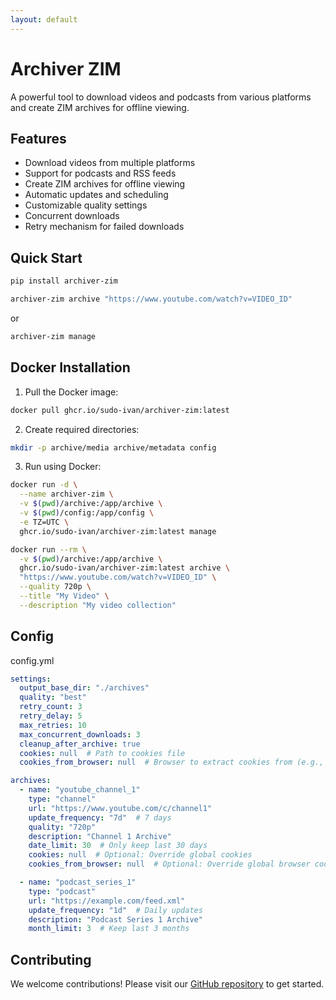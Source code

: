 ```yaml
---
layout: default
---
```


<div class="hero">
    <h1>Archiver ZIM</h1>
    <p class="lead">A powerful tool to download videos and podcasts from various platforms and create ZIM archives for offline viewing.</p>
</div>

## Features

- Download videos from multiple platforms
- Support for podcasts and RSS feeds
- Create ZIM archives for offline viewing
- Automatic updates and scheduling
- Customizable quality settings
- Concurrent downloads
- Retry mechanism for failed downloads

## Quick Start

```bash
pip install archiver-zim
```

```bash
archiver-zim archive "https://www.youtube.com/watch?v=VIDEO_ID"
```

or

```bash
archiver-zim manage
```

## Docker Installation

1. Pull the Docker image:
```bash
docker pull ghcr.io/sudo-ivan/archiver-zim:latest
```

2. Create required directories:
```bash
mkdir -p archive/media archive/metadata config
```

3. Run using Docker:

```bash
docker run -d \
  --name archiver-zim \
  -v $(pwd)/archive:/app/archive \
  -v $(pwd)/config:/app/config \
  -e TZ=UTC \
  ghcr.io/sudo-ivan/archiver-zim:latest manage

docker run --rm \
  -v $(pwd)/archive:/app/archive \
  ghcr.io/sudo-ivan/archiver-zim:latest archive \
  "https://www.youtube.com/watch?v=VIDEO_ID" \
  --quality 720p \
  --title "My Video" \
  --description "My video collection"
```

## Config

config.yml

```yaml
settings:
  output_base_dir: "./archives"
  quality: "best"
  retry_count: 3
  retry_delay: 5
  max_retries: 10
  max_concurrent_downloads: 3
  cleanup_after_archive: true
  cookies: null  # Path to cookies file
  cookies_from_browser: null  # Browser to extract cookies from (e.g., firefox, chrome)

archives:
  - name: "youtube_channel_1"
    type: "channel"
    url: "https://www.youtube.com/c/channel1"
    update_frequency: "7d"  # 7 days
    quality: "720p"
    description: "Channel 1 Archive"
    date_limit: 30  # Only keep last 30 days
    cookies: null  # Optional: Override global cookies
    cookies_from_browser: null  # Optional: Override global browser cookies

  - name: "podcast_series_1"
    type: "podcast"
    url: "https://example.com/feed.xml"
    update_frequency: "1d"  # Daily updates
    description: "Podcast Series 1 Archive"
    month_limit: 3  # Keep last 3 months
```

## Contributing

We welcome contributions! Please visit our [GitHub repository](https://github.com/Sudo-Ivan/archiver-zim) to get started. 